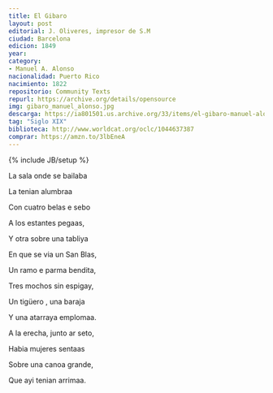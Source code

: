 ```yaml
---
title: El Gibaro
layout: post
editorial: J. Oliveres, impresor de S.M
ciudad: Barcelona
edicion: 1849
year: 
category:
- Manuel A. Alonso
nacionalidad: Puerto Rico
nacimiento: 1822
repositorio: Community Texts
repurl: https://archive.org/details/opensource
img: gibaro_manuel_alonso.jpg
descarga: https://ia801501.us.archive.org/33/items/el-gibaro-manuel-alonso/El%20Gibaro%20-%20Manuel%20Alonso.pdf
tag: "Siglo XIX"
biblioteca: http://www.worldcat.org/oclc/1044637387
comprar: https://amzn.to/3lbEneA
---
```

{% include JB/setup %}

La sala onde se bailaba
 
La tenian alumbraa
 
Con cuatro belas e sebo
 
A los estantes pegaas,
 
Y otra sobre una tabliya
 
En que se via un San Blas,
 
Un ramo e parma bendita,
 
Tres mochos sin espigay,
 
Un tigüero , una baraja
 
Y una atarraya emplomaa.
 
A la erecha, junto ar seto,

Habia mujeres sentaas
 
Sobre una canoa grande,
 
Que ayi tenian arrimaa.
